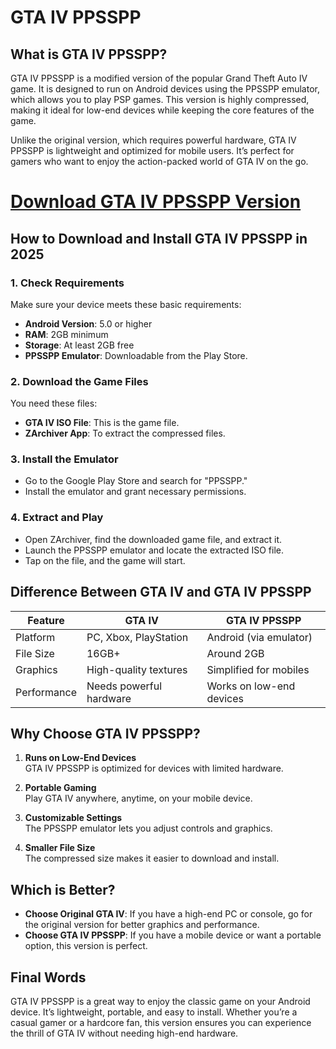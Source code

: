 # GTA IV PPSSPP

## What is GTA IV PPSSPP?
GTA IV PPSSPP is a modified version of the popular Grand Theft Auto IV game. It is designed to run on Android devices using the PPSSPP emulator, which allows you to play PSP games. This version is highly compressed, making it ideal for low-end devices while keeping the core features of the game.

Unlike the original version, which requires powerful hardware, GTA IV PPSSPP is lightweight and optimized for mobile users. It’s perfect for gamers who want to enjoy the action-packed world of GTA IV on the go.
# [Download GTA IV PPSSPP Version](https://example.com)

## How to Download and Install GTA IV PPSSPP in 2025

### 1. Check Requirements
Make sure your device meets these basic requirements:
- **Android Version**: 5.0 or higher  
- **RAM**: 2GB minimum  
- **Storage**: At least 2GB free  
- **PPSSPP Emulator**: Downloadable from the Play Store.

### 2. Download the Game Files
You need these files:
- **GTA IV ISO File**: This is the game file.  
- **ZArchiver App**: To extract the compressed files.

### 3. Install the Emulator
- Go to the Google Play Store and search for "PPSSPP."
- Install the emulator and grant necessary permissions.

### 4. Extract and Play
- Open ZArchiver, find the downloaded game file, and extract it.  
- Launch the PPSSPP emulator and locate the extracted ISO file.  
- Tap on the file, and the game will start.

## Difference Between GTA IV and GTA IV PPSSPP

| **Feature**           | **GTA IV**               | **GTA IV PPSSPP**        |  
|------------------------|--------------------------|--------------------------|  
| Platform              | PC, Xbox, PlayStation    | Android (via emulator)   |  
| File Size             | 16GB+                    | Around 2GB               |  
| Graphics              | High-quality textures    | Simplified for mobiles   |  
| Performance           | Needs powerful hardware  | Works on low-end devices |

## Why Choose GTA IV PPSSPP?

1. **Runs on Low-End Devices**  
   GTA IV PPSSPP is optimized for devices with limited hardware.

2. **Portable Gaming**  
   Play GTA IV anywhere, anytime, on your mobile device.

3. **Customizable Settings**  
   The PPSSPP emulator lets you adjust controls and graphics.

4. **Smaller File Size**  
   The compressed size makes it easier to download and install.

## Which is Better?

- **Choose Original GTA IV**: If you have a high-end PC or console, go for the original version for better graphics and performance.  
- **Choose GTA IV PPSSPP**: If you have a mobile device or want a portable option, this version is perfect.

## Final Words
GTA IV PPSSPP is a great way to enjoy the classic game on your Android device. It’s lightweight, portable, and easy to install. Whether you’re a casual gamer or a hardcore fan, this version ensures you can experience the thrill of GTA IV without needing high-end hardware.
